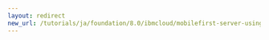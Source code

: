 ```yaml
---
layout: redirect
new_url: /tutorials/ja/foundation/8.0/ibmcloud/mobilefirst-server-using-scripts-lbp/troubleshooting/
---
```

